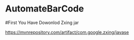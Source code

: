 # AutomateBarCode

#First You Have Dowonlod Zxing jar

https://mvnrepository.com/artifact/com.google.zxing/javase
